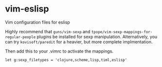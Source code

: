 # vim-eslisp
Vim configuration files for eslisp

Highly recommend that ```guns/vim-sexp``` and ```tpope/vim-sexp-mappings-for-regular-people``` plugins be installed for sexp manipulation. Alternatively, you can try ```kovisoft/paredit``` for a heavier, but more complete implmentation.

Then add this to your .vimrc to activate the mappings.
```
let g:sexp_filetypes = 'clojure,scheme,lisp,timl,eslisp'
```
